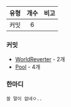 | 유형 | 개수 | 비고 |
| :--: | :--: | :--: |
| 커밋 | 6 | |

### 커밋
- [WorldReverter](https://github.com/if-Team/ModPE-Scripts/tree/master/WorldReverter) - 2개
- [Pool](https://github.com/if-Team/Pool/tree/master/src) - 4개

### 한마디
```
쓸 말이 없네ㅇ..
```
